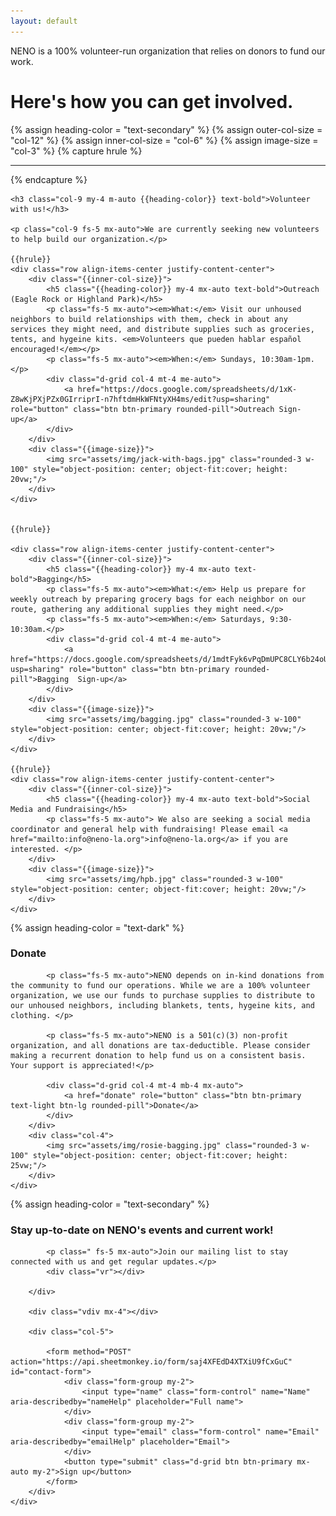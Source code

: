 ```yaml
---
layout: default
---
```

<div class="p-5 bg-dark rounded-3 text-light">
	<div class="container-fluid py-5">
		<p class="neno-blurb">NENO is a 100% volunteer-run organization that relies on donors to fund our work.</p>
		<h1 class="display-5 fw-bold">Here's how you can get involved.</h1>
	</div>
</div>

<!-- <div class="col-10 py-2 mx-auto">
	<h3 class="text-secondary col-8 mx-auto text-start my-4 fw-bold">We are a volunteer-run organization that relies on donors to fund our work. </h3>

	<p class="col-8 fs-5 mx-auto"> The best ways to support NENO are to volunteer with us, or to donate to help fund our-day-to-day operations. Your support will directly better the lives of your neighbors in Northeast LA. </p>
</div> -->

{% assign heading-color = "text-secondary" %}
{% assign outer-col-size = "col-12" %}
{% assign inner-col-size = "col-6" %}
{% assign image-size = "col-3" %}
{% capture hrule %}
	<hr class='col-9 mx-auto my-4' />
{% endcapture %}
<div class="{{outer-col-size}} py-2 mx-auto my-4">

	<h3 class="col-9 my-4 m-auto {{heading-color}} text-bold">Volunteer with us!</h3>

	<p class="col-9 fs-5 mx-auto">We are currently seeking new volunteers to help build our organization.</p>

	{{hrule}}
	<div class="row align-items-center justify-content-center">
		<div class="{{inner-col-size}}">
			<h5 class="{{heading-color}} my-4 mx-auto text-bold">Outreach (Eagle Rock or Highland Park)</h5>
			<p class="fs-5 mx-auto"><em>What:</em> Visit our unhoused neighbors to build relationships with them, check in about any services they might need, and distribute supplies such as groceries, tents, and hygeine kits. <em>Volunteers que pueden hablar español encouraged!</em></p>
			<p class="fs-5 mx-auto"><em>When:</em> Sundays, 10:30am-1pm.</p>
			<div class="d-grid col-4 mt-4 me-auto">
	         	<a href="https://docs.google.com/spreadsheets/d/1xK-Z8wKjPXjPZx0GIrriprI-n7hftdmHkWFNtyXH4ms/edit?usp=sharing" role="button" class="btn btn-primary rounded-pill">Outreach Sign-up</a>
	        </div>
		</div>
		<div class="{{image-size}}">
			<img src="assets/img/jack-with-bags.jpg" class="rounded-3 w-100" style="object-position: center; object-fit:cover; height: 20vw;"/>
		</div>
	</div>


	{{hrule}}

	<div class="row align-items-center justify-content-center">
		<div class="{{inner-col-size}}">
			<h5 class="{{heading-color}} my-4 mx-auto text-bold">Bagging</h5>
			<p class="fs-5 mx-auto"><em>What:</em> Help us prepare for weekly outreach by preparing grocery bags for each neighbor on our route, gathering any additional supplies they might need.</p>
			<p class="fs-5 mx-auto"><em>When:</em> Saturdays, 9:30-10:30am.</p>
			<div class="d-grid col-4 mt-4 me-auto">
	         	<a href="https://docs.google.com/spreadsheets/d/1mdtFyk6vPqDmUPC8CLY6b24oUKizMSfkURYSpGFo7Qo/edit?usp=sharing" role="button" class="btn btn-primary rounded-pill">Bagging  Sign-up</a>
	        </div>
		</div>
		<div class="{{image-size}}">
			<img src="assets/img/bagging.jpg" class="rounded-3 w-100" style="object-position: center; object-fit:cover; height: 20vw;"/>
		</div>
	</div>

	{{hrule}}
	<div class="row align-items-center justify-content-center">
		<div class="{{inner-col-size}}">
			<h5 class="{{heading-color}} my-4 mx-auto text-bold">Social Media and Fundraising</h5>
			<p class="fs-5 mx-auto"> We also are seeking a social media coordinator and general help with fundraising! Please email <a href="mailto:info@neno-la.org">info@neno-la.org</a> if you are interested. </p>
		</div>
		<div class="{{image-size}}">
			<img src="assets/img/hpb.jpg" class="rounded-3 w-100" style="object-position: center; object-fit:cover; height: 20vw;"/>
		</div>
	</div>

</div>

{% assign heading-color = "text-dark" %}

<div class="{{outer-col-size}} py-4 card-rounded mx-auto bg-accent">
	<div class="row align-items-center justify-content-center">
		<div class="{{inner-col-size}}">
			<h3 class="my-4 mx-auto {{heading-color}} text-bold">Donate</h3>

			<p class="fs-5 mx-auto">NENO depends on in-kind donations from the community to fund our operations. While we are a 100% volunteer organization, we use our funds to purchase supplies to distribute to our unhoused neighbors, including blankets, tents, hygeine kits, and clothing. </p>

			<p class="fs-5 mx-auto">NENO is a 501(c)(3) non-profit organization, and all donations are tax-deductible. Please consider making a recurrent donation to help fund us on a consistent basis. Your support is appreciated!</p>

			<div class="d-grid col-4 mt-4 mb-4 mx-auto">
	         	<a href="donate" role="button" class="btn btn-primary text-light btn-lg rounded-pill">Donate</a>
	        </div>
       	</div>
       	<div class="col-4">
			<img src="assets/img/rosie-bagging.jpg" class="rounded-3 w-100" style="object-position: center; object-fit:cover; height: 25vw;"/>
		</div>
   	</div>

</div>

{% assign heading-color = "text-secondary" %}

<div class="{{outer-col-size}} mx-auto" >
	<div class="row align-items-center justify-content-center h-100" style="min-height: 30vw;">
		<div class="col-5">
			<h3 class="{{heading-color}} my-4 mx-auto text-bold">Stay up-to-date on NENO's events and current work!</h3>

			<p class=" fs-5 mx-auto">Join our mailing list to stay connected with us and get regular updates.</p>
			<div class="vr"></div>

		</div>

		<div class="vdiv mx-4"></div>

		<div class="col-5">

			<form method="POST" action="https://api.sheetmonkey.io/form/saj4XFEdD4XTXiU9fCxGuC" id="contact-form">
		  		<div class="form-group my-2">
		    		<input type="name" class="form-control" name="Name" aria-describedby="nameHelp" placeholder="Full name">
		  		</div>
		  		<div class="form-group my-2">
		    		<input type="email" class="form-control" name="Email" aria-describedby="emailHelp" placeholder="Email">
		  		</div>
		  		<button type="submit" class="d-grid btn btn-primary mx-auto my-2">Sign up</button>
			</form>
		</div>
	</div>

</div>
